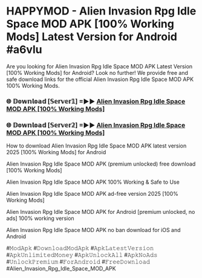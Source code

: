 # HAPPYMOD - Alien Invasion Rpg Idle Space MOD APK [100% Working Mods] Latest Version for Android #a6vlu

Are you looking for Alien Invasion Rpg Idle Space MOD APK Latest Version [100% Working Mods] for Android? Look no further! We provide free and safe download links for the official Alien Invasion Rpg Idle Space MOD APK 100% Working Mods.

<h3> 🌐 𝔻𝕠𝕨𝕟𝕝𝕠𝕒𝕕 [𝕊𝕖𝕣𝕧𝕖𝕣𝟙] =►► <a href="https://happymood.pages.dev?q=Alien+Invasion+Rpg+Idle+Space+MOD+APK&ref=A65A">Alien Invasion Rpg Idle Space MOD APK [100% Working Mods]</a></h3>

<h3> 🌐 𝔻𝕠𝕨𝕟𝕝𝕠𝕒𝕕 [𝕊𝕖𝕣𝕧𝕖𝕣𝟚] =►► <a href="https://happymood.pages.dev?q=Alien+Invasion+Rpg+Idle+Space+MOD+APK&ref=A65A">Alien Invasion Rpg Idle Space MOD APK [100% Working Mods]</a></h3>

How to download Alien Invasion Rpg Idle Space MOD APK latest version 2025 [100% Working Mods] for Android

Alien Invasion Rpg Idle Space MOD APK (premium unlocked) free download [100% Working Mods]

Alien Invasion Rpg Idle Space MOD APK 100% Working & Safe to Use

Alien Invasion Rpg Idle Space MOD APK ad-free version 2025 [100% Working Mods]

Alien Invasion Rpg Idle Space MOD APK for Android [premium unlocked, no ads] 100% working version

Alien Invasion Rpg Idle Space MOD APK no ban download for iOS and Android

#𝙼𝚘𝚍𝙰𝚙𝚔 #𝙳𝚘𝚠𝚗𝚕𝚘𝚊𝚍𝙼𝚘𝚍𝙰𝚙𝚔 #𝙰𝚙𝚔𝙻𝚊𝚝𝚎𝚜𝚝𝚅𝚎𝚛𝚜𝚒𝚘𝚗 #𝙰𝚙𝚔𝚄𝚗𝚕𝚒𝚖𝚒𝚝𝚎𝚍𝙼𝚘𝚗𝚎𝚢 #𝙰𝚙𝚔𝚄𝚗𝚕𝚘𝚌𝚔𝙰𝚕𝚕 #𝙰𝚙𝚔𝙽𝚘𝙰𝚍𝚜 #𝚄𝚗𝚕𝚘𝚌𝚔𝙿𝚛𝚎𝚖𝚒𝚞𝚖 #𝙵𝚘𝚛𝙰𝚗𝚍𝚛𝚘𝚒𝚍 #𝙵𝚛𝚎𝚎𝙳𝚘𝚠𝚗𝚕𝚘𝚊𝚍 #Alien_Invasion_Rpg_Idle_Space_MOD_APK
